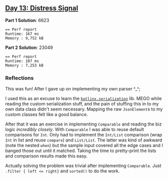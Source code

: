 ## [Day 13: Distress Signal](https://adventofcode.com/2022/day/13)

**Part 1 Solution**: 6623
```text
== Perf report
Runtime: 167 ms
Memory : 9,752 kB
```

**Part 2 Solution**: 23049
```text
== Perf report
Runtime: 107 ms
Memory : 7,253 kB
```

### Reflections
This was fun! After I gave up on implementing my own parser ^_^;

I used this as an excuse to learn the [`kotlinx.serialization`][gh-kotlinx-ser] lib. MEGO while reading the custom serialization stuff, and the pain of stuffing this in to my own data class didn't seem necessary. Mapping the raw `JsonElement`s to my custom classes felt like a good balance.

After that it was an exercise in implementing `Comparable` and reading the biz logic _incredibly closely_. With `Comparable` I was able to reuse default comparisons for `Int`. Only had to implement the `Int/List` comparison (wrap `Int` in list and reuse `compare`) and `List/List`. The latter was kind of awkward (note the nested `when`) but the sample input covered all the edge cases and I banged those out until it matched. Taking the time to pretty-print the lists and comparison results made this easy.

Actually solving the problem was trivial after implementing `Comparable`. Just `.filter { left <= right}` and `sorted()` to do the work.

[gh-kotlinx-ser]: https://github.com/Kotlin/kotlinx.serialization/
